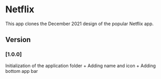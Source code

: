 # Netflix
This app clones the December 2021 design of the popular Netflix app.

## Version
### [1.0.0] 
Initialization of the application folder + Adding name and icon + Adding bottom app bar


